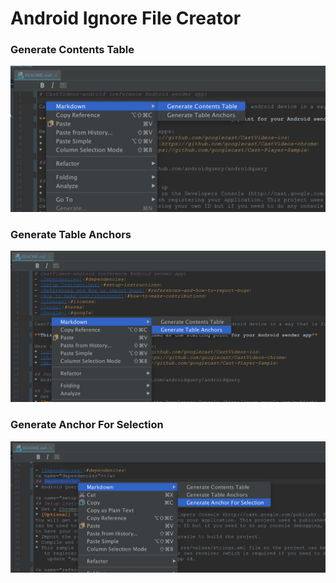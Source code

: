 # Android Ignore File Creator

### Generate Contents Table

![Generate Anchor For Selection](https://github.com/developer-yx/markdown-contents-table-generator/blob/master/images/generate-contents-table.png)

### Generate Table Anchors

![Generate Anchor For Selection](https://github.com/developer-yx/markdown-contents-table-generator/blob/master/images/generate-table-anchors.png)

### Generate Anchor For Selection

![Generate Anchor For Selection](https://github.com/developer-yx/markdown-contents-table-generator/blob/master/images/generate-anchor-for-selection.png)